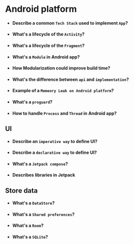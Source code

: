 # Android platform
- #### Describe a common `Tech Stack` used to implement `App`? 
- #### What's a lifecycle of the `Activity`?
- #### What's a lifecycle of the `Fragment`? 
- #### What's a `Module` in Android app?
- #### How Modularization could improve build time?
- #### What's the difference between `api` and `implementation`?
- #### Example of a `Memeory Leak on Android platform`?
- #### What's a `proguard`?
- #### How to handle `Process` and `Thread` in Android app?

## UI
- #### Describe an `imperative way` to define UI?
- #### Describe a `declarative way` to define UI?
- #### What's a `Jetpack compose`?
- #### Describes libraries in Jetpack

## Store data
- #### What's a `DataStore`?
- #### What's a `Shared preferences`?
- #### What's a `Room`?
- #### What's a `SQLite`?

